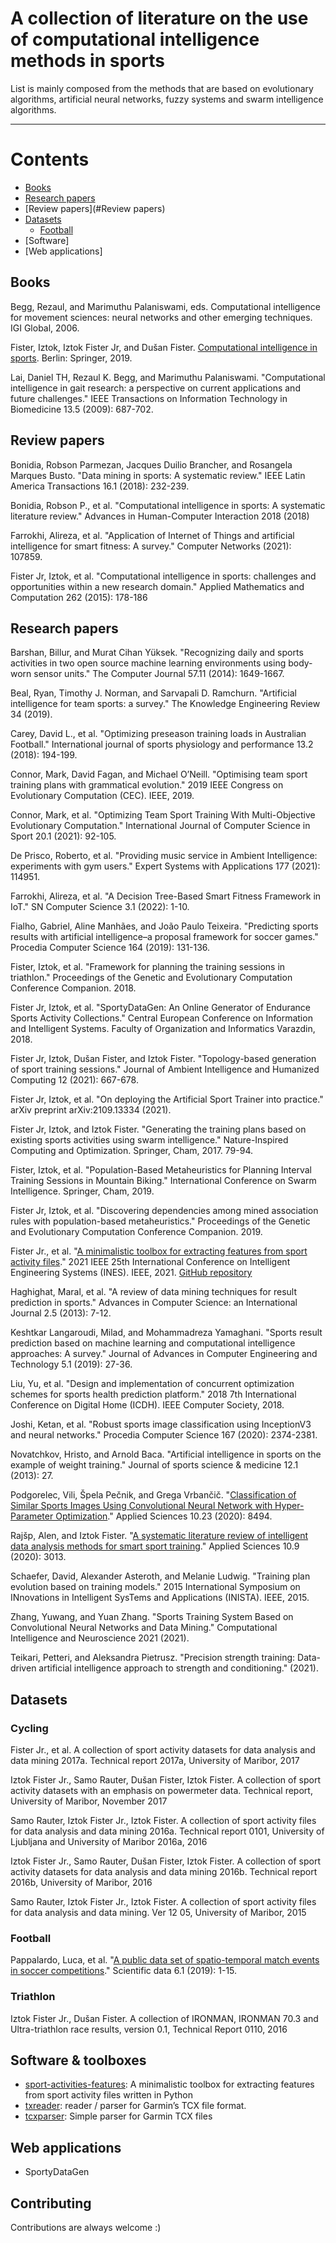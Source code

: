 # A collection of literature on the use of computational intelligence methods in sports

List is mainly composed from the methods that are based on evolutionary algorithms, artificial neural networks, fuzzy systems and swarm intelligence algorithms.

---

# Contents
- [Books](#Books)
- [Research papers](#Research-papers)
- [Review papers](#Review papers)
- [Datasets](#Datasets)
  * [Football](#Football)
- [Software]
- [Web applications]


## Books

Begg, Rezaul, and Marimuthu Palaniswami, eds. Computational intelligence for movement sciences: neural networks and other emerging techniques. IGI Global, 2006.

Fister, Iztok, Iztok Fister Jr, and Dušan Fister. [Computational intelligence in sports](https://link.springer.com/book/10.1007%2F978-3-030-03490-0). Berlin: Springer, 2019.

Lai, Daniel TH, Rezaul K. Begg, and Marimuthu Palaniswami. "Computational intelligence in gait research: a perspective on current applications and future challenges." IEEE Transactions on Information Technology in Biomedicine 13.5 (2009): 687-702.

## Review papers

Bonidia, Robson Parmezan, Jacques Duilio Brancher, and Rosangela Marques Busto. "Data mining in sports: A systematic review." IEEE Latin America Transactions 16.1 (2018): 232-239.

Bonidia, Robson P., et al. "Computational intelligence in sports: A systematic literature review." Advances in Human-Computer Interaction 2018 (2018)

Farrokhi, Alireza, et al. "Application of Internet of Things and artificial intelligence for smart fitness: A survey." Computer Networks (2021): 107859.

Fister Jr, Iztok, et al. "Computational intelligence in sports: challenges and opportunities within a new research domain." Applied Mathematics and Computation 262 (2015): 178-186

## Research papers

Barshan, Billur, and Murat Cihan Yüksek. "Recognizing daily and sports activities in two open source machine learning environments using body-worn sensor units." The Computer Journal 57.11 (2014): 1649-1667.

Beal, Ryan, Timothy J. Norman, and Sarvapali D. Ramchurn. "Artificial intelligence for team sports: a survey." The Knowledge Engineering Review 34 (2019).

Carey, David L., et al. "Optimizing preseason training loads in Australian Football." International journal of sports physiology and performance 13.2 (2018): 194-199.

Connor, Mark, David Fagan, and Michael O’Neill. "Optimising team sport training plans with grammatical evolution." 2019 IEEE Congress on Evolutionary Computation (CEC). IEEE, 2019.

Connor, Mark, et al. "Optimizing Team Sport Training With Multi-Objective Evolutionary Computation." International Journal of Computer Science in Sport 20.1 (2021): 92-105.

De Prisco, Roberto, et al. "Providing music service in Ambient Intelligence: experiments with gym users." Expert Systems with Applications 177 (2021): 114951.

Farrokhi, Alireza, et al. "A Decision Tree-Based Smart Fitness Framework in IoT." SN Computer Science 3.1 (2022): 1-10.

Fialho, Gabriel, Aline Manhães, and João Paulo Teixeira. "Predicting sports results with artificial intelligence–a proposal framework for soccer games." Procedia Computer Science 164 (2019): 131-136.

Fister, Iztok, et al. "Framework for planning the training sessions in triathlon." Proceedings of the Genetic and Evolutionary Computation Conference Companion. 2018.

Fister Jr, Iztok, et al. "SportyDataGen: An Online Generator of Endurance Sports Activity Collections." Central European Conference on Information and Intelligent Systems. Faculty of Organization and Informatics Varazdin, 2018.

Fister Jr, Iztok, Dušan Fister, and Iztok Fister. "Topology-based generation of sport training sessions." Journal of Ambient Intelligence and Humanized Computing 12 (2021): 667-678.

Fister Jr, Iztok, et al. "On deploying the Artificial Sport Trainer into practice." arXiv preprint arXiv:2109.13334 (2021).

Fister Jr, Iztok, and Iztok Fister. "Generating the training plans based on existing sports activities using swarm intelligence." Nature-Inspired Computing and Optimization. Springer, Cham, 2017. 79-94.

Fister, Iztok, et al. "Population-Based Metaheuristics for Planning Interval Training Sessions in Mountain Biking." International Conference on Swarm Intelligence. Springer, Cham, 2019.

Fister Jr, Iztok, et al. "Discovering dependencies among mined association rules with population-based metaheuristics." Proceedings of the Genetic and Evolutionary Computation Conference Companion. 2019.

Fister Jr., et al. "[A minimalistic toolbox for extracting features from sport activity files](https://ieeexplore.ieee.org/abstract/document/9512927/)." 2021 IEEE 25th International Conference on Intelligent Engineering Systems (INES). IEEE, 2021. [GitHub repository](https://github.com/firefly-cpp/sport-activities-features)

Haghighat, Maral, et al. "A review of data mining techniques for result prediction in sports." Advances in Computer Science: an International Journal 2.5 (2013): 7-12.

Keshtkar Langaroudi, Milad, and Mohammadreza Yamaghani. "Sports result prediction based on machine learning and computational intelligence approaches: A survey." Journal of Advances in Computer Engineering and Technology 5.1 (2019): 27-36.

Liu, Yu, et al. "Design and implementation of concurrent optimization schemes for sports health prediction platform." 2018 7th International Conference on Digital Home (ICDH). IEEE Computer Society, 2018.

Joshi, Ketan, et al. "Robust sports image classification using InceptionV3 and neural networks." Procedia Computer Science 167 (2020): 2374-2381.

Novatchkov, Hristo, and Arnold Baca. "Artificial intelligence in sports on the example of weight training." Journal of sports science & medicine 12.1 (2013): 27.

Podgorelec, Vili, Špela Pečnik, and Grega Vrbančič. "[Classification of Similar Sports Images Using Convolutional Neural Network with Hyper-Parameter Optimization](https://www.mdpi.com/2076-3417/10/23/8494)." Applied Sciences 10.23 (2020): 8494.

Rajšp, Alen, and Iztok Fister. "[A systematic literature review of intelligent data analysis methods for smart sport training](https://www.mdpi.com/2076-3417/10/9/3013)." Applied Sciences 10.9 (2020): 3013.

Schaefer, David, Alexander Asteroth, and Melanie Ludwig. "Training plan evolution based on training models." 2015 International Symposium on INnovations in Intelligent SysTems and Applications (INISTA). IEEE, 2015.

Zhang, Yuwang, and Yuan Zhang. "Sports Training System Based on Convolutional Neural Networks and Data Mining." Computational Intelligence and Neuroscience 2021 (2021).

Teikari, Petteri, and Aleksandra Pietrusz. "Precision strength training: Data-driven artificial intelligence approach to strength and conditioning." (2021).

## Datasets

### Cycling

Fister Jr., et al. A collection of sport activity datasets for data analysis and data mining 2017a. Technical report 2017a, University of Maribor, 2017

Iztok Fister Jr., Samo Rauter, Dušan Fister, Iztok Fister. A collection of sport activity datasets with an emphasis on powermeter data. Technical report, University of Maribor, November 2017

Samo Rauter, Iztok Fister Jr., Iztok Fister. A collection of sport activity files for data analysis and data mining 2016a. Technical report 0101, University of Ljubljana and University of Maribor 2016a, 2016

Iztok Fister Jr., Samo Rauter, Dušan Fister, Iztok Fister. A collection of sport activity datasets for data analysis and data mining 2016b. Technical report 2016b, University of Maribor, 2016

Samo Rauter, Iztok Fister Jr., Iztok Fister. A collection of sport activity files for data analysis and data mining. Ver 12 05, University of Maribor, 2015

### Football

Pappalardo, Luca, et al. "[A public data set of spatio-temporal match events in soccer competitions](https://www.nature.com/articles/s41597-019-0247-7)." Scientific data 6.1 (2019): 1-15.

### Triathlon

Iztok Fister Jr., Dušan Fister. A collection of IRONMAN, IRONMAN 70.3 and Ultra-triathlon race results, version 0.1, Technical Report 0110, 2016


## Software & toolboxes

* [sport-activities-features](https://github.com/firefly-cpp/sport-activities-features): A minimalistic toolbox for extracting features from sport activity files written in Python
* [txreader](https://github.com/alenrajsp/tcxreader): reader / parser for Garmin’s TCX file format.
* [tcxparser](https://github.com/vkurup/python-tcxparser): Simple parser for Garmin TCX files

## Web applications

* SportyDataGen

## Contributing

Contributions are always welcome :)
